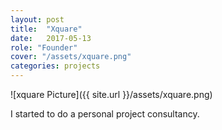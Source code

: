 ```yaml
---
layout: post
title:  "Xquare"
date:   2017-05-13
role: "Founder"
cover: "/assets/xquare.png"
categories: projects
---
```

![xquare Picture]({{ site.url }}/assets/xquare.png)

I started to do a personal project consultancy.
